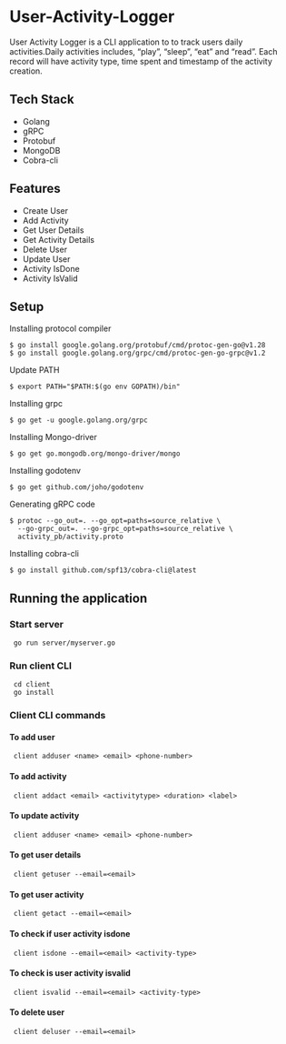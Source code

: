 # User-Activity-Logger

User Activity Logger is a CLI application to to track users daily activities.Daily activities includes, “play”, “sleep”, “eat” and “read”. Each record will have activity type, time spent and timestamp of the activity creation.

## Tech Stack
- Golang
- gRPC
- Protobuf
- MongoDB
- Cobra-cli

## Features
- Create User
- Add Activity
- Get User Details
- Get Activity Details
- Delete User
- Update User
- Activity IsDone
- Activity IsValid

 ## Setup
  
  Installing protocol compiler
  
    $ go install google.golang.org/protobuf/cmd/protoc-gen-go@v1.28
    $ go install google.golang.org/grpc/cmd/protoc-gen-go-grpc@v1.2
   
  Update PATH
  
    $ export PATH="$PATH:$(go env GOPATH)/bin"
  
  Installing grpc
  
    $ go get -u google.golang.org/grpc
  
  Installing Mongo-driver
    
    $ go get go.mongodb.org/mongo-driver/mongo
  
  Installing godotenv
     
    $ go get github.com/joho/godotenv
   
  Generating gRPC code
  
    $ protoc --go_out=. --go_opt=paths=source_relative \
      --go-grpc_out=. --go-grpc_opt=paths=source_relative \
      activity_pb/activity.proto
  
  Installing cobra-cli
  
    $ go install github.com/spf13/cobra-cli@latest
   

## Running the application
  
  ### Start server
  
     go run server/myserver.go
     
  ### Run client CLI
     
     cd client
     go install
     
  ### Client CLI commands
     
  #### To add user
     client adduser <name> <email> <phone-number>
  
  #### To add activity
     client addact <email> <activitytype> <duration> <label>
     
  #### To update activity
     client adduser <name> <email> <phone-number>
  
  #### To get user details
     client getuser --email=<email>
  
  #### To get user activity
     client getact --email=<email>
  
  #### To check if user activity isdone
     client isdone --email=<email> <activity-type>
     
  #### To check is user activity isvalid
     client isvalid --email=<email> <activity-type>
  
  #### To delete user
     client deluser --email=<email>
  
    
     
     
     
   


